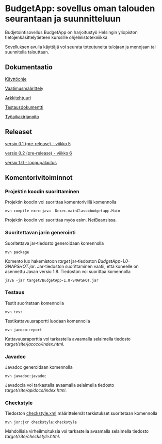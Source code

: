 # BudgetApp: sovellus oman talouden seurantaan ja suunnitteluun

Budjetointisovellus BudgetApp on harjoitustyö Helsingin yliopiston tietojenkäsittelytieteen kurssille ohjelmistotekniikka.

Sovelluksen avulla käyttäjä voi seurata toteutuneita tulojaan ja menojaan tai suunnitella talouttaan. 

## Dokumentaatio

[Käyttöohje](dokumentaatio/kayttoohje.md)

[Vaatimusmäärittely](dokumentaatio/vaatimusmaarittely.md)

[Arkkitehtuuri](dokumentaatio/arkkitehtuuri.md)

[Testausdokumentti](dokumentaatio/testaus.md)

[Työaikakirjanpito](dokumentaatio/tyoaikakirjanpito.md)

## Releaset

[versio 0.1 (pre-release) - viikko 5](https://github.com/jmlii/ot-harjoitus/releases/tag/v0.1)

[versio 0.2 (pre-release) - viikko 6](https://github.com/jmlii/ot-harjoitus/releases/tag/v0.2)

[versio 1.0 - loppupalautus](https://github.com/jmlii/ot-harjoitus/releases/tag/v1.0)

## Komentorivitoiminnot

### Projektin koodin suorittaminen
Projektin koodin voi suorittaa komentorivillä komennolla
```
mvn compile exec:java -Dexec.mainClass=budgetapp.Main
```
Projektin koodin voi suorittaa myös esim. NetBeansissa.

### Suoritettavan jarin generointi
Suoritettava jar-tiedosto generoidaan komennolla
```
mvn package
```
Komento luo hakemistoon *target* jar-tiedoston *BudgetApp-1.0-SNAPSHOT.jar*. Jar-tiedoston suorittaminen vaatii, että koneelle on asennettu Javan versio 1.8. Tiedoston voi suorittaa komennolla
```
java -jar target/BudgetApp-1.0-SNAPSHOT.jar
```

### Testaus
Testit suoritetaan komennolla
```
mvn test 
```
Testikattavuusraportti luodaan komennolla 
```
mvn jacoco:report
```
Kattavuusraporttia voi tarkastella avaamalla selaimella tiedosto *target/site/jacoco/index.html*.

### Javadoc
Javadoc generoidaan komennolla
```
mvn javadoc:javadoc
```
Javadocia voi tarkastella avaamalla selaimella tiedosto *target/site/apidocs/index.html*.

### Checkstyle
Tiedoston [checkstyle.xml](BudgetApp/checkstyle.xml) määrittelemät tarkistukset suoritetaan komennolla
```
mvn jxr:jxr checkstyle:checkstyle
```
Mahdollisia virheilmoituksia voi tarkastella avaamalla selaimella tiedosto *target/site/checkstyle.html*.
